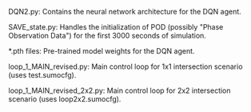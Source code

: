 DQN2.py: Contains the neural network architecture for the DQN agent.

SAVE_state.py: Handles the initialization of POD (possibly "Phase Observation Data") for the first 3000 seconds of simulation.

*.pth files: Pre-trained model weights for the DQN agent.

loop_1_MAIN_revised.py: Main control loop for 1x1 intersection scenario (uses test.sumocfg).

loop_1_MAIN_revised_2x2.py: Main control loop for 2x2 intersection scenario (uses loop2x2.sumocfg).
